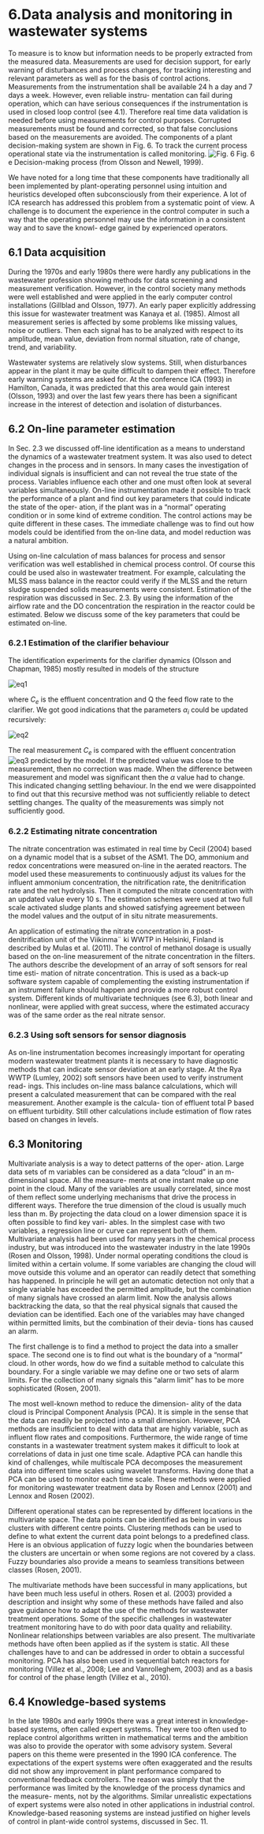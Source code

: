 # 6.Data analysis and monitoring in wastewater systems
To measure is to know but information needs to be properly extracted from the measured data. Measurements are used for decision support, for early warning of disturbances and process changes, for tracking interesting and relevant parameters as well as for the basis of control actions. Measurements from the instrumentation shall be available  24 h a day and 7 days a week. However, even reliable instru- mentation can fail during operation, which can have serious consequences if the instrumentation is used in closed loop control (see 4.1). Therefore real time data validation is needed before using measurements for control purposes. Corrupted measurements must be found and corrected, so that false conclusions based on the measurements are avoided. The components of a plant decision-making system are shown in Fig. 6. To track the current process operational state via the instrumentation is called monitoring.
![Fig. 6]()
Fig. 6 e Decision-making process (from Olsson and Newell, 1999).

We have noted for a long time that these components have traditionally all been implemented by plant-operating personnel using intuition and heuristics developed often subconsciously from their experience. A lot of ICA research has addressed this problem from a systematic point of view. A challenge is to document the experience in the control computer in such a way that the operating personnel may use the information in a consistent way and to save the knowl- edge gained by experienced operators.

## 6.1 Data acquisition
During the 1970s and early 1980s there were hardly any publications in the wastewater profession showing methods for data screening and measurement verification. However, in the control society many methods were well established and were applied in the early computer control installations (Gillblad and Olsson, 1977). An early paper explicitly addressing this issue for wastewater treatment was Kanaya et al. (1985). Almost all measurement series is affected by some problems like missing values, noise or outliers. Then each signal has to be analyzed with respect to its amplitude, mean value, deviation from normal situation, rate of change, trend, and variability.

Wastewater systems are relatively slow systems. Still, when disturbances appear in the plant it may be quite difficult to dampen their effect. Therefore early warning systems are asked for. At the conference ICA (1993) in Hamilton, Canada, it was predicted that this area would gain interest (Olsson, 1993) and over the last few years there has been a significant increase in the interest of detection and isolation of disturbances.

## 6.2 On-line parameter estimation
In Sec. 2.3 we discussed off-line identification as a means to understand the dynamics of a wastewater treatment system. It was also used to detect changes in the process and in sensors. In many cases the investigation of individual signals is insufficient and can not reveal the true state of the process. Variables influence each other and one must often look at several variables simultaneously. On-line instrumentation made it possible to track the performance of a plant and find out key parameters that could indicate the state of the oper- ation, if the plant was in a “normal” operating condition or in some kind of extreme condition. The control actions may be quite different in these cases. The immediate challenge was to find out how models could be identified from the on-line data, and model reduction was a natural ambition.

Using on-line calculation of mass balances for process and sensor verification was well established in chemical process control. Of course this could be used also in wastewater treatment. For example, calculating the MLSS mass balance in the reactor could verify if the MLSS and the return sludge suspended solids measurements were consistent. Estimation of the respiration was discussed in Sec. 2.3. By using the information of the airflow rate and the DO concentration the respiration in the reactor could be estimated. Below we discuss some of the key parameters that could be estimated on-line.

### 6.2.1 Estimation of the clarifier behaviour
The identification experiments for the clarifier dynamics (Olsson and Chapman, 1985) mostly resulted in models of the structure  

 ![eq1]()

where _C<sub>e</sub>_ is the effluent concentration and Q the feed flow rate to the clarifier. We got good indications that the parameters _α<sub>i</sub>_ could be updated recursively:

![eq2]()

The real measurement _C<sub>e</sub>_ is compared with the effluent concentration ![eq3]() predicted by the model. If the predicted value was close to the measurement, then no correction was made. When the difference between measurement and model was significant then the _α_ value had to change. This indicated changing settling behaviour. In the end we were disappointed to find out that this recursive method was not sufficiently reliable to detect settling changes. The quality of the measurements was simply not sufficiently good.


### 6.2.2 Estimating nitrate concentration
The nitrate concentration was estimated in real time by Cecil (2004) based on a dynamic model that is a subset of the ASM1. The DO, ammonium and redox concentrations were measured on-line in the aerated reactors. The model used these measurements to continuously adjust its values for the influent ammonium concentration, the nitrification rate, the denitrification rate and the net hydrolysis. Then it computed the nitrate concentration with an updated value every 10 s. The estimation schemes were used at two full scale activated sludge plants and showed satisfying agreement between the model values and the output of in situ nitrate measurements.

An application of estimating the nitrate concentration in a post-denitrification unit of the Viikinma¨ ki WWTP in Helsinki, Finland is described by Mulas et al. (2011). The control of methanol dosage is usually based on the on-line measurement of the nitrate concentration in the filters. The authors describe the development of an array of soft sensors for real time esti- mation of nitrate concentration. This is used as a back-up software system capable of complementing the existing instrumentation if an instrument failure should happen and provide a more robust control system. Different kinds of multivariate techniques (see 6.3), both linear and nonlinear, were applied with great success, where the estimated accuracy was of the same order as the real nitrate sensor.

### 6.2.3 Using soft sensors for sensor diagnosis
As on-line instrumentation becomes increasingly important for operating modern wastewater treatment plants it is necessary to have diagnostic methods that can indicate sensor deviation at an early stage. At the Rya WWTP (Lumley, 2002) soft sensors have been used to verify instrument read- ings. This includes on-line mass balance calculations, which will present a calculated measurement that can be compared with the real measurement. Another example is the calcula- tion of effluent total P based on effluent turbidity. Still other calculations include estimation of flow rates based on changes in levels.


## 6.3 Monitoring
Multivariate analysis is a way to detect patterns of the oper- ation. Large data sets  of  m  variables  can be  considered  as a data “cloud” in an m-dimensional space. All the measure- ments at one instant make up one point in the cloud. Many of the variables are usually correlated, since most of them reflect some underlying mechanisms that drive the process in different ways. Therefore the true dimension of the cloud is usually much less than m. By  projecting  the  data cloud  on a lower dimension space it is often possible to find key vari- ables. In the simplest case with two variables, a regression line or curve can represent both of them. Multivariate analysis had been used for many years in the chemical process industry, but was introduced into the wastewater industry in the late 1990s (Rosen and Olsson, 1998). Under normal operating conditions the cloud is limited within a certain volume. If some variables are changing the cloud will move outside this volume and an operator can readily detect that something has happened. In principle he will get an automatic detection not only that a single variable has exceeded the permitted amplitude, but the combination of many signals have crossed an alarm limit. Now the analysis allows backtracking the data, so that the real physical signals that caused the deviation can be identified. Each one of the variables may have changed within permitted limits, but the combination of their devia- tions has caused an alarm.

The first challenge is to find a method to project the data into a smaller space. The second one is to find out what is the boundary of a “normal” cloud. In other words, how do we find a suitable method to calculate this boundary. For a single variable we may define one or two sets of alarm limits. For the collection of many signals this “alarm limit” has to be more sophisticated (Rosen, 2001).

The most well-known method to reduce the dimension- ality of the data cloud is Principal Component Analysis (PCA). It is simple in the sense that the data can readily be projected into a small dimension. However, PCA methods are insufficient to deal with data that are highly variable, such as influent flow rates and compositions. Furthermore, the wide range of time constants in a wastewater treatment system makes it difficult to look at correlations of data in just one time scale. Adaptive PCA can handle this kind of challenges, while multiscale PCA decomposes the measurement data into different time scales using wavelet transforms. Having done that a PCA can be used to monitor each time scale. These methods were applied for monitoring wastewater treatment data by Rosen and Lennox (2001) and Lennox and Rosen (2002).

Different operational states can be represented by different locations in the multivariate space. The data points can be identified as being in various clusters with different centre points. Clustering methods can be used to define to what extent the current data point belongs to a predefined class. Here is an obvious application of fuzzy logic when the boundaries between the clusters are uncertain or when some regions are not covered by a class. Fuzzy boundaries also provide a means to seamless transitions between classes (Rosen, 2001).

The multivariate methods have been successful in many applications, but have been much less useful in others. Rosen et al. (2003) provided a description and insight why some of these methods have failed and also gave guidance how to adapt the use of the methods for wastewater treatment operations. Some of the specific challenges in wastewater treatment monitoring have to do with poor data quality and reliability. Nonlinear relationships between variables are also present. The multivariate methods have often been applied as if the system is static. All these challenges have to and can be addressed in order to obtain a successful monitoring. PCA has also been used in sequential batch reactors for monitoring (Villez et al., 2008; Lee and Vanrolleghem, 2003) and as a basis for control of the phase length (Villez et al., 2010).

## 6.4 Knowledge-based systems
In the late 1980s and early 1990s there was a great interest in knowledge-based systems, often called expert systems. They were too often used to replace control algorithms written in mathematical terms and the ambition was also to provide the operator with some advisory system. Several papers on this theme were presented in the 1990 ICA conference. The expectations of the expert systems were often exaggerated and the results did not show any improvement in plant performance compared to conventional feedback controllers. The reason was simply that the performance was limited by the knowledge of the process dynamics and the measure- ments, not by the algorithms. Similar unrealistic expectations of expert systems were also noted in other applications in industrial control. Knowledge-based reasoning systems are instead justified on higher levels of control in plant-wide control systems, discussed in Sec. 11.
